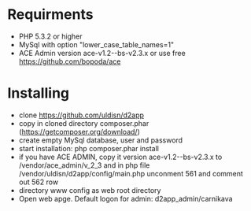 Requirments
===========
* PHP 5.3.2 or higher
* MySql with option "lower_case_table_names=1"
* ACE Admin version ace-v1.2--bs-v2.3.x or use free https://github.com/bopoda/ace

Installing
==========
* clone https://github.com/uldisn/d2app
* copy in cloned directory composer.phar (https://getcomposer.org/download/)
* create empty MySql database, user and password
* start installation: php composer.phar install
* if you have ACE ADMIN, copy it version ace-v1.2--bs-v2.3.x to /vendor/ace_admin/v_2_3 and in php file /vendor/uldisn/d2app/config/main.php unconment 561 and comment out 562 row
* directory www config as web root directory
* Open web apge. Default logon for admin: d2app_admin/carnikava
 